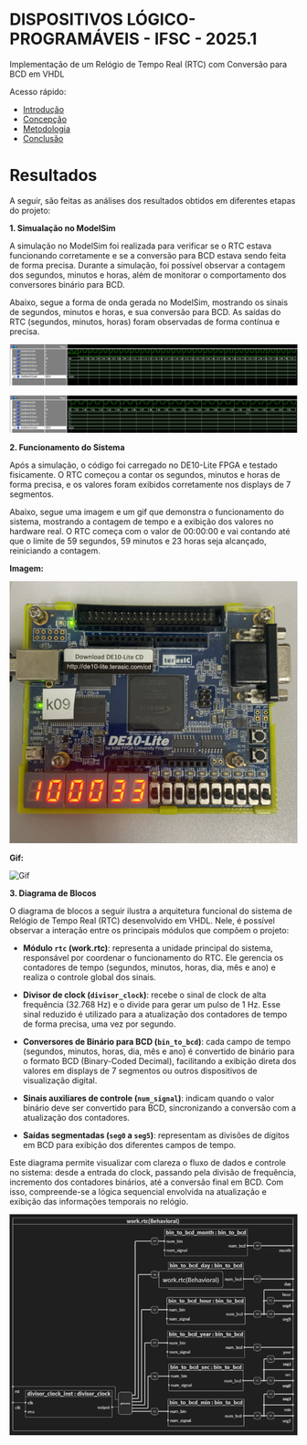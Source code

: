 # DISPOSITIVOS LÓGICO-PROGRAMÁVEIS - IFSC - 2025.1

Implementação de um Relógio de Tempo Real (RTC) com Conversão para BCD em VHDL

Acesso rápido:

  - [Introdução](./README.md)
  - [Concepção](./concepção.md)
  - [Metodologia](./metodologia.md)
  - [Conclusão](./conclusão.md)

# Resultados

A seguir, são feitas as análises dos resultados obtidos em diferentes etapas do projeto:

**1. Simualação no ModelSim**

A simulação no ModelSim foi realizada para verificar se o RTC estava funcionando corretamente e se a conversão para BCD estava sendo feita de forma precisa. Durante a simulação, foi possível observar a contagem dos segundos, minutos e horas, além de monitorar o comportamento dos conversores binário para BCD.

Abaixo, segue a forma de onda gerada no ModelSim, mostrando os sinais de segundos, minutos e horas, e sua conversão para BCD. As saídas do RTC (segundos, minutos, horas) foram observadas de forma contínua e precisa.

![ModelSim](https://github.com/thaislisatchok/riscv-multicycle/blob/master/peripherals/rtc/imagens.md/modelsim1.png)

![ModelSim](https://github.com/thaislisatchok/riscv-multicycle/blob/master/peripherals/rtc/imagens.md/modelsim2.png)


**2. Funcionamento do Sistema**

Após a simulação, o código foi carregado no DE10-Lite FPGA e testado fisicamente. O RTC começou a contar os segundos, minutos e horas de forma precisa, e os valores foram exibidos corretamente nos displays de 7 segmentos.

Abaixo, segue uma imagem e um gif que demonstra o funcionamento do sistema, mostrando a contagem de tempo e a exibição dos valores no hardware real. O RTC começa com o valor de 00:00:00 e vai contando até que o limite de 59 segundos, 59 minutos e 23 horas seja alcançado, reiniciando a contagem.

**Imagem:**

![Sintese](https://github.com/thaislisatchok/riscv-multicycle/blob/master/peripherals/rtc/imagens.md/sintese.jpg)

**Gif:**

![Gif](https://github.com/thaislisatchok/riscv-multicycle/blob/master/peripherals/rtc/imagens.md/Gif.gif)


**3. Diagrama de Blocos**

O diagrama de blocos a seguir ilustra a arquitetura funcional do sistema de Relógio de Tempo Real (RTC) desenvolvido em VHDL. Nele, é possível observar a interação entre os principais módulos que compõem o projeto:

- **Módulo `rtc` (work.rtc)**: representa a unidade principal do sistema, responsável por coordenar o funcionamento do RTC. Ele gerencia os contadores de tempo (segundos, minutos, horas, dia, mês e ano) e realiza o controle global dos sinais.

- **Divisor de clock (`divisor_clock`)**: recebe o sinal de clock de alta frequência (32.768 Hz) e o divide para gerar um pulso de 1 Hz. Esse sinal reduzido é utilizado para a atualização dos contadores de tempo de forma precisa, uma vez por segundo.

- **Conversores de Binário para BCD (`bin_to_bcd`)**: cada campo de tempo (segundos, minutos, horas, dia, mês e ano) é convertido de binário para o formato BCD (Binary-Coded Decimal), facilitando a exibição direta dos valores em displays de 7 segmentos ou outros dispositivos de visualização digital.

- **Sinais auxiliares de controle (`num_signal`)**: indicam quando o valor binário deve ser convertido para BCD, sincronizando a conversão com a atualização dos contadores.

- **Saídas segmentadas (`seg0` a `seg5`)**: representam as divisões de dígitos em BCD para exibição dos diferentes campos de tempo.

Este diagrama permite visualizar com clareza o fluxo de dados e controle no sistema: desde a entrada do clock, passando pela divisão de frequência, incremento dos contadores binários, até a conversão final em BCD. Com isso, compreende-se a lógica sequencial envolvida na atualização e exibição das informações temporais no relógio.


![Diagrama_Blocos](https://github.com/thaislisatchok/riscv-multicycle/blob/master/peripherals/rtc/imagens.md/diagrama_blocos.png)


